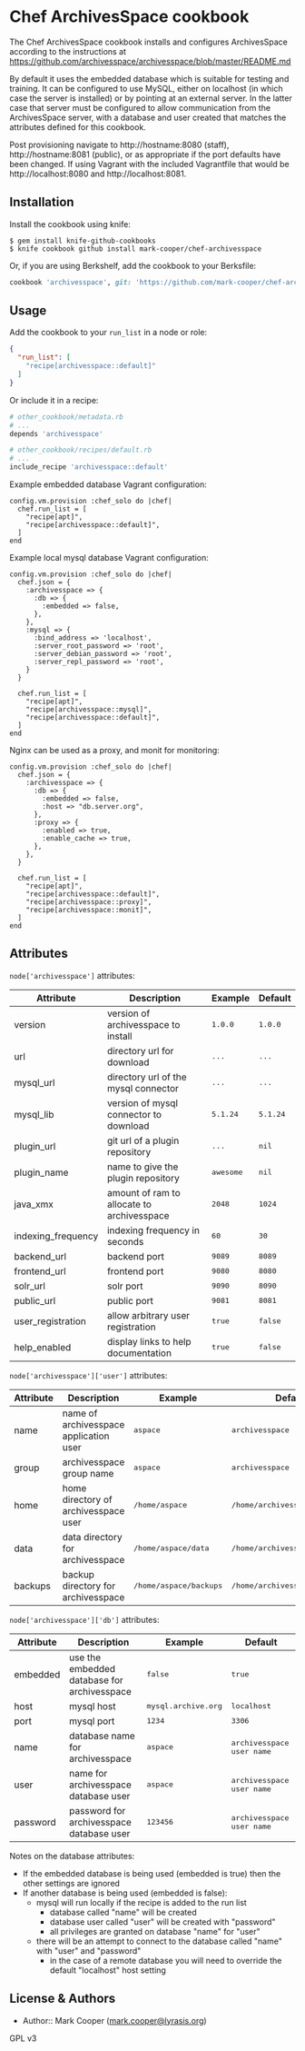 Chef ArchivesSpace cookbook
===========================
The Chef ArchivesSpace cookbook installs and configures ArchivesSpace according to the instructions at https://github.com/archivesspace/archivesspace/blob/master/README.md

By default it uses the embedded database which is suitable for testing and training. It can be configured to use MySQL, either on localhost (in which case the server is installed) or by pointing at an external server. In the latter case that server must be configured to allow communication from the ArchivesSpace server, with a database and user created that matches the attributes defined for this cookbook.

Post provisioning navigate to http://hostname:8080 (staff), http://hostname:8081 (public), or as appropriate if the port defaults have been changed. If using Vagrant with the included Vagrantfile that would be http://localhost:8080 and http://localhost:8081.

Installation
------------
Install the cookbook using knife:

    $ gem install knife-github-cookbooks
    $ knife cookbook github install mark-cooper/chef-archivesspace

Or, if you are using Berkshelf, add the cookbook to your Berksfile:

```ruby
cookbook 'archivesspace', git: 'https://github.com/mark-cooper/chef-archivesspace.git'
```

Usage
-----
Add the cookbook to your `run_list` in a node or role:

```json
{
  "run_list": [
    "recipe[archivesspace::default]"
  ]
}
```

Or include it in a recipe:

```ruby
# other_cookbook/metadata.rb
# ...
depends 'archivesspace'
```

```ruby
# other_cookbook/recipes/default.rb
# ...
include_recipe 'archivesspace::default'
```

Example embedded database Vagrant configuration:

    config.vm.provision :chef_solo do |chef|
      chef.run_list = [
        "recipe[apt]",
        "recipe[archivesspace::default]",
      ]
    end

Example local mysql database Vagrant configuration:

    config.vm.provision :chef_solo do |chef|
      chef.json = {
        :archivesspace => {
          :db => {
            :embedded => false,
          },
        },
        :mysql => {
          :bind_address => 'localhost',
          :server_root_password => 'root',
          :server_debian_password => 'root',
          :server_repl_password => 'root',
        }
      }

      chef.run_list = [
        "recipe[apt]",
        "recipe[archivesspace::mysql]",
        "recipe[archivesspace::default]",
      ]
    end

Nginx can be used as a proxy, and monit for monitoring:

    config.vm.provision :chef_solo do |chef|
      chef.json = {
        :archivesspace => {
          :db => {
            :embedded => false,
            :host => "db.server.org",
          },
          :proxy => {
            :enabled => true,
            :enable_cache => true,
          },
        },
      }

      chef.run_list = [
        "recipe[apt]",
        "recipe[archivesspace::default]",
        "recipe[archivesspace::proxy]",
        "recipe[archivesspace::monit]",
      ]
    end

Attributes
----------
`node['archivesspace']` attributes:

<table>
    <thead>
        <tr>
            <th>Attribute</th>
            <th>Description</th>
            <th>Example</th>
            <th>Default</th>
        </tr>
    </thead>
  <tbody>
    <tr>
        <td>version</td>
        <td>version of archivesspace to install</td>
        <td><tt>1.0.0</tt></td>
        <td><tt>1.0.0</tt></td>
    </tr>
    <tr>
        <td>url</td>
        <td>directory url for download</td>
        <td><tt>...</tt></td>
        <td><tt>...</tt></td>
    </tr>
    <tr>
        <td>mysql_url</td>
        <td>directory url of the mysql connector</td>
        <td><tt>...</tt></td>
        <td><tt>...</td>
    </tr>
    <tr>
        <td>mysql_lib</td>
        <td>version of mysql connector to download</td>
        <td><tt>5.1.24</tt></td>
        <td><tt>5.1.24</tt></td>
    </tr>
    <tr>
        <td>plugin_url</td>
        <td>git url of a plugin repository</td>
        <td><tt>...</tt></td>
        <td><tt>nil</tt></td>
    </tr>
    <tr>
        <td>plugin_name</td>
        <td>name to give the plugin repository</td>
        <td><tt>awesome</tt></td>
        <td><tt>nil</tt></td>
    </tr>
    <tr>
        <td>java_xmx</td>
        <td>amount of ram to allocate to archivesspace</td>
        <td><tt>2048</tt></td>
        <td><tt>1024</tt></td>
    </tr>
    <tr>
        <td>indexing_frequency</td>
        <td>indexing frequency in seconds</td>
        <td><tt>60</tt></td>
        <td><tt>30</tt></td>
    </tr>
    <tr>
        <td>backend_url</td>
        <td>backend port</td>
        <td><tt>9089</tt></td>
        <td><tt>8089</tt></td>
    </tr>
    <tr>
        <td>frontend_url</td>
        <td>frontend port</td>
        <td><tt>9080</tt></td>
        <td><tt>8080</tt></td>
    </tr>
    <tr>
        <td>solr_url</td>
        <td>solr port</td>
        <td><tt>9090</tt></td>
        <td><tt>8090</tt></td>
    </tr>
    <tr>
        <td>public_url</td>
        <td>public port</td>
        <td><tt>9081</tt></td>
        <td><tt>8081</tt></td>
    </tr>
    <tr>
        <td>user_registration</td>
        <td>allow arbitrary user registration</td>
        <td><tt>true</tt></td>
        <td><tt>false</tt></td>
    </tr>
    <tr>
        <td>help_enabled</td>
        <td>display links to help documentation</td>
        <td><tt>true</tt></td>
        <td><tt>false</tt></td>
    </tr>    
  </tbody>  
</table>

`node['archivesspace']['user']` attributes:

<table>
    <thead>
        <tr>
            <th>Attribute</th>
            <th>Description</th>
            <th>Example</th>
            <th>Default</th>
        </tr>
    </thead>
  <tbody>
    <tr>
        <td>name</td>
        <td>name of archivesspace application user</td>
        <td><tt>aspace</tt></td>
        <td><tt>archivesspace</tt></td>
    </tr>
    <tr>
        <td>group</td>
        <td>archivesspace group name</td>
        <td><tt>aspace</tt></td>
        <td><tt>archivesspace</tt></td>
    </tr>
    <tr>
        <td>home</td>
        <td>home directory of archivesspace user</td>
        <td><tt>/home/aspace</tt></td>
        <td><tt>/home/archivesspace</tt></td>
    </tr>
    <tr>
        <td>data</td>
        <td>data directory for archivesspace</td>
        <td><tt>/home/aspace/data</tt></td>
        <td><tt>/home/archivesspace/data</tt></td>
    </tr>
    <tr>
        <td>backups</td>
        <td>backup directory for archivesspace</td>
        <td><tt>/home/aspace/backups</tt></td>
        <td><tt>/home/archivesspace/backups</tt></td>
    </tr>
  </tbody>  
</table>

`node['archivesspace']['db']` attributes:

<table>
    <thead>
        <tr>
            <th>Attribute</th>
            <th>Description</th>
            <th>Example</th>
            <th>Default</th>
        </tr>
    </thead>
  <tbody>
    <tr>
        <td>embedded</td>
        <td>use the embedded database for archivesspace</td>
        <td><tt>false</tt></td>
        <td><tt>true</tt></td>
    </tr>
    <tr>
        <td>host</td>
        <td>mysql host</td>
        <td><tt>mysql.archive.org</tt></td>
        <td><tt>localhost</tt></td>
    </tr>
    <tr>
        <td>port</td>
        <td>mysql port</td>
        <td><tt>1234</tt></td>
        <td><tt>3306</tt></td>
    </tr>
    <tr>
        <td>name</td>
        <td>database name for archivesspace</td>
        <td><tt>aspace</tt></td>
        <td><tt>archivesspace user name</tt></td>
    </tr>
    <tr>
        <td>user</td>
        <td>name for archivesspace database user</td>
        <td><tt>aspace</tt></td>
        <td><tt>archivesspace user name</tt></td>
    </tr>
    <tr>
        <td>password</td>
        <td>password for archivesspace database user</td>
        <td><tt>123456</tt></td>
        <td><tt>archivesspace user name</tt></td>
    </tr>
  </tbody>  
</table>

Notes on the database attributes:

- If the embedded database is being used (embedded is true) then the other settings are ignored
- If another database is being used (embedded is false):
    - mysql will run locally if the recipe is added to the run list
        - database called "name" will be created
        - database user called "user" will be created with "password"
        - all privileges are granted on database "name" for "user"
    - there will be an attempt to connect to the database called "name" with "user" and "password"
        - in the case of a remote database you will need to override the default "localhost" host setting

License & Authors
-----------------
- Author:: Mark Cooper (<mark.cooper@lyrasis.org>)

GPL v3
